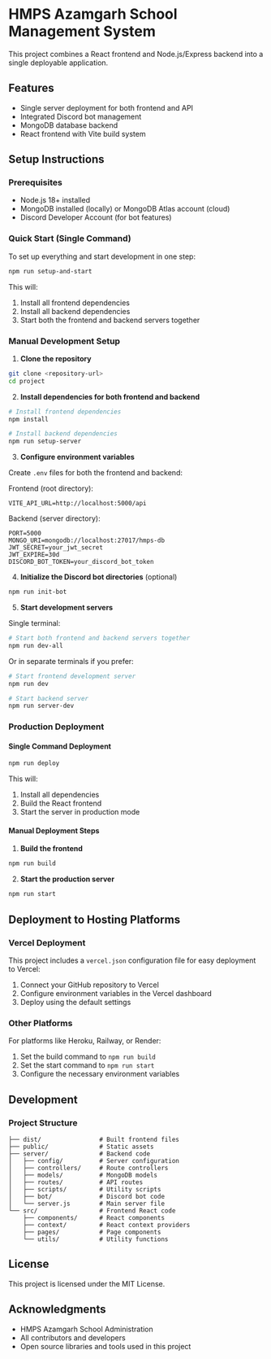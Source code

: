 # HMPS Azamgarh School Management System

This project combines a React frontend and Node.js/Express backend into a single deployable application.

## Features

- Single server deployment for both frontend and API
- Integrated Discord bot management
- MongoDB database backend
- React frontend with Vite build system

## Setup Instructions

### Prerequisites

- Node.js 18+ installed
- MongoDB installed (locally) or MongoDB Atlas account (cloud)
- Discord Developer Account (for bot features)

### Quick Start (Single Command)

To set up everything and start development in one step:

```bash
npm run setup-and-start
```

This will:
1. Install all frontend dependencies
2. Install all backend dependencies
3. Start both the frontend and backend servers together

### Manual Development Setup

1. **Clone the repository**

```bash
git clone <repository-url>
cd project
```

2. **Install dependencies for both frontend and backend**

```bash
# Install frontend dependencies
npm install

# Install backend dependencies
npm run setup-server
```

3. **Configure environment variables**

Create `.env` files for both the frontend and backend:

Frontend (root directory):
```
VITE_API_URL=http://localhost:5000/api
```

Backend (server directory):
```
PORT=5000
MONGO_URI=mongodb://localhost:27017/hmps-db
JWT_SECRET=your_jwt_secret
JWT_EXPIRE=30d
DISCORD_BOT_TOKEN=your_discord_bot_token
```

4. **Initialize the Discord bot directories** (optional)

```bash
npm run init-bot
```

5. **Start development servers**

Single terminal:
```bash
# Start both frontend and backend servers together
npm run dev-all
```

Or in separate terminals if you prefer:
```bash
# Start frontend development server
npm run dev

# Start backend server
npm run server-dev
```

### Production Deployment

#### Single Command Deployment

```bash
npm run deploy
```

This will:
1. Install all dependencies
2. Build the React frontend
3. Start the server in production mode

#### Manual Deployment Steps

1. **Build the frontend**

```bash
npm run build
```

2. **Start the production server**

```bash
npm run start
```

## Deployment to Hosting Platforms

### Vercel Deployment

This project includes a `vercel.json` configuration file for easy deployment to Vercel:

1. Connect your GitHub repository to Vercel
2. Configure environment variables in the Vercel dashboard
3. Deploy using the default settings

### Other Platforms

For platforms like Heroku, Railway, or Render:

1. Set the build command to `npm run build`
2. Set the start command to `npm run start`
3. Configure the necessary environment variables

## Development

### Project Structure

```
├── dist/                # Built frontend files
├── public/              # Static assets
├── server/              # Backend code
│   ├── config/          # Server configuration
│   ├── controllers/     # Route controllers
│   ├── models/          # MongoDB models
│   ├── routes/          # API routes
│   ├── scripts/         # Utility scripts
│   ├── bot/             # Discord bot code
│   └── server.js        # Main server file
└── src/                 # Frontend React code
    ├── components/      # React components
    ├── context/         # React context providers
    ├── pages/           # Page components
    └── utils/           # Utility functions
```

## License

This project is licensed under the MIT License.

## Acknowledgments

- HMPS Azamgarh School Administration
- All contributors and developers
- Open source libraries and tools used in this project 